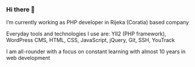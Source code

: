 ### Hi there 👋

I’m currently working as PHP developer in Rijeka (Coratia) based company 

Everyday tools and technologies I use are: YII2 (PHP framework), WordPress CMS, HTML, CSS, JavaScript, jQuery, Git, SSH, YouTrack

I am all-rounder with a focus on constant learning with almost 10 years in web development

<!--
**npapratovic/npapratovic** is a ✨ _special_ ✨ repository because its `README.md` (this file) appears on your GitHub profile.

Here are some ideas to get you started:

- 🔭 I’m currently working on ...
- 🌱 I’m currently learning ...
- 👯 I’m looking to collaborate on ...
- 🤔 I’m looking for help with ...
- 💬 Ask me about ...
- 📫 How to reach me: ...
- 😄 Pronouns: ...
- ⚡ Fun fact: ...
-->

